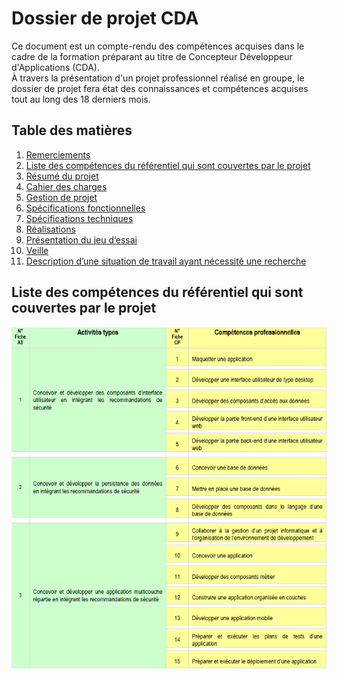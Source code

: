 # Dossier de projet CDA

Ce document est un compte-rendu des compétences acquises dans le cadre de la formation préparant au titre de Concepteur Développeur d'Applications (CDA).  
À travers la présentation d'un projet professionnel réalisé en groupe, le dossier de projet fera état des connaissances et compétences acquises tout au long des 18 derniers mois.  

## Table des matières

1. [Remerciements](./remerciements.md)
2. [Liste des compétences du référentiel qui sont couvertes par le projet](#liste-des-compétences-du-référentiel-qui-sont-couvertes-par-le-projet)
3. [Résumé du projet](./resume-du-projet.md)
4. [Cahier des charges](#cahier-des-charges)
5. [Gestion de projet](#gestion-de-projet)
6. [Spécifications fonctionnelles](#spécifications-fonctionnelles)
7. [Spécifications techniques](#spécifications-techniques)
8. [Réalisations](#réalisations)
9. [Présentation du jeu d’essai](#présentation-du-jeu-dessai)
10. [Veille](#veille)
11. [Description d’une situation de travail ayant nécessité une recherche](#description-dune-situation-de-travail-ayant-nécessité-une-recherche)

## Liste des compétences du référentiel qui sont couvertes par le projet

![reac](assets/reac.png)
